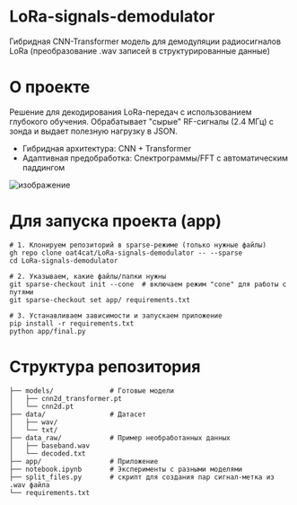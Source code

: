 # LoRa-signals-demodulator
Гибридная CNN-Transformer модель для демодуляции радиосигналов LoRa (преобразование .wav записей в структурированные данные)

# О проекте
Решение для декодирования LoRa-передач с использованием глубокого обучения.
Обрабатывает "сырые" RF-сигналы (2.4 МГц) с зонда и выдает полезную нагрузку в JSON.

* Гибридная архитектура: CNN + Transformer
* Адаптивная предобработка: Спектрограммы/FFT с автоматическим паддингом

![изображение](https://github.com/user-attachments/assets/9cbbab8a-af50-4765-807d-c27625dfb0a4)


# Для запуска проекта (app)

```
# 1. Клонируем репозиторий в sparse-режиме (только нужные файлы)
gh repo clone oat4cat/LoRa-signals-demodulator -- --sparse
cd LoRa-signals-demodulator

# 2. Указываем, какие файлы/папки нужны
git sparse-checkout init --cone  # включаем режим "cone" для работы с путями
git sparse-checkout set app/ requirements.txt

# 3. Устанавливаем зависимости и запускаем приложение
pip install -r requirements.txt
python app/final.py
```

# Структура репозитория

```
├── models/              # Готовые модели
│   ├── cnn2d_transformer.pt 
│   └── cnn2d.pt
├── data/                # Датасет
│   ├── wav/
│   └── txt/
├── data_raw/            # Пример необработанных данных
│   ├── baseband.wav
│   └── decoded.txt
├── app/                 # Приложение
├── notebook.ipynb       # Эксперименты с разными моделями
├── split_files.py       # скрипт для создания пар сигнал-метка из .wav файла
└── requirements.txt
```

